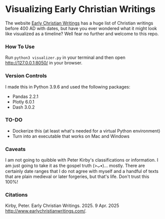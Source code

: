 # Visualizing Early Christian Writings

The website [Early Christian Writings](https://www.earlychristianwritings.com/) has a huge list of Christian writings before 400 AD with dates, but have you ever wondered what it might look like visualized as a timeline? Well fear no further and welcome to this repo.

### How To Use

Run ```python3 visualizer.py``` in your terminal and then open http://127.0.0.1:8050/ in your browser.

### Version Controls

I made this in Python 3.9.6 and used the following packages:
- Pandas 2.2.1
- Plotly 6.0.1
- Dash 3.0.2

### TO-DO

- Dockerize this (at least what's needed for a virtual Python environment)
- Turn into an executable that works on Mac and Windows

### Caveats

I am not going to quibble with Peter Kirby's classifications or information. I am just going to take it as the gospel truth (>ᴗ•)... mostly. There are certainly date ranges that I do not agree with myself and a handful of texts that are plain medieval or later forgeries, but that's life. Don't trust this 100%!

### Citations

Kirby, Peter. Early Christian Writings. 2025. 9 Apr. 2025 <http://www.earlychristianwritings.com/>.